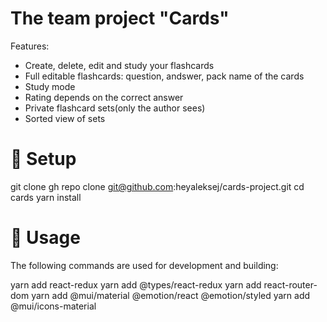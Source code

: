 # The team project "Cards"

Features:

- Create, delete, edit and study your flashcards
- Full editable flashcards: question, andswer, pack name of the cards
- Study mode
- Rating depends on the correct answer
- Private flashcard sets(only the author sees)
- Sorted view of sets

# 📜 Setup

git clone gh repo clone git@github.com:heyaleksej/cards-project.git
cd cards
yarn install

# 🔧 Usage
The following commands are used for development and building:

yarn add react-redux
yarn add @types/react-redux
yarn add react-router-dom
yarn add @mui/material @emotion/react @emotion/styled
yarn add @mui/icons-material




